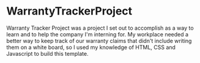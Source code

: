 # WarrantyTrackerProject
Warranty Tracker Project was a project I set out to accomplish as a way to learn and to help the company I'm interning for. My workplace needed a better way to keep track of our warranty claims that didn't include writing them on a white board, so I used my knowledge of HTML, CSS and Javascript to build this template.
